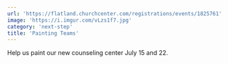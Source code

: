 ```yaml
---
url: 'https://flatland.churchcenter.com/registrations/events/1825761'
image: 'https://i.imgur.com/vLzs1f7.jpg'
category: 'next-step'
title: 'Painting Teams'
---
```


Help us paint our new counseling center July 15 and 22.
